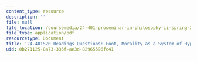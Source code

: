 ```yaml
---
content_type: resource
description: ''
file: null
file_location: /coursemedia/24-401-proseminar-in-philosophy-ii-spring-2020/0b2711258a73335fae3d82965596fc41_MIT24_401S20_Questions18.pdf
file_type: application/pdf
resourcetype: Document
title: '24.401S20 Readings Questions: Foot, Morality as a System of Hypothetical Imperatives'
uid: 0b271125-8a73-335f-ae3d-82965596fc41
---
```

